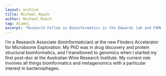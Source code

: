 ```yaml
---
layout: archive
title: Michael Roach
author: Michael Roach
tag: Alumni
excerpt: "Research Fellow in Bioinformatics in the Edwards lab and FAME webmaster\n"
---
```


I’m a Research Associate (bioinformatician) at the new Flinders Accelerator for Microbiome Exploration.
My PhD was in drug discovery and protein structural bioinformatics, and I transitioned to genomics when I started my 
first post-doc at the Australian Wine Research Institute. My current role involves all things bioinformatics and 
metagenomics with a particular interest in bacteriophages.

